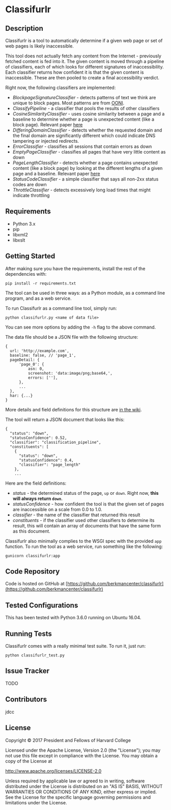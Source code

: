 Classifurlr
===========

Description
-----------

Classifurlr is a tool to automatically determine if a given web page or set of
web pages is likely inaccessible.

This tool does not actually fetch any content from the Internet - previously
fetched content is fed into it. The given content is moved through a pipeline
of classifiers, each of which looks for different signatures of
inaccessibility.  Each classifier returns how confident it is that the given
content is inaccessible. These are then pooled to create a final accessibility
verdict.

Right now, the following classifiers are implemented:

* _BlockpageSignatureClassifier_ - detects patterns of text we think are unique
 to block pages. Most patterns are from [OONI](https://github.com/iclab/iclab-dmp/blob/master/primitives/block_page_detection.py).
* _ClassifyPipeline_ - a classifier that pools the results of other classifiers
* _CosineSimilarityClassifier_ - uses cosine similarity between a page and
 a baseline to determine whether a page is unexpected content (like a block
 page). Relevant paper [here](http://conferences.sigcomm.org/imc/2014/papers/p299.pdf)
* _DifferingDomainClassifier_ - detects whether the requested domain and the
 final domain are significantly different which could indicate DNS tampering
 or injected redirects.
* _ErrorClassifier_ - classifies all sessions that contain errors as down
* _EmptyPageClassifier_ - classifies all pages that have very little content as
  down
* _PageLengthClassifier_ - detects whether a page contains unexpected content
 (like a block page) by looking at the different lengths of a given page and
 a baseline. Relevant paper
 [here](http://conferences.sigcomm.org/imc/2014/papers/p299.pdf)
* _StatusCodeClassifier_ - a simple classifier that says all non-2xx status codes are down
* _ThrottleClassifier_ - detects excessively long load times that might
 indicate throttling

Requirements
------------

* Python 3.x
* pip
* libxml2
* libxslt

Getting Started
---------------

After making sure you have the requirements, install the rest of the
dependencies with:

```
pip install -r requirements.txt
```

The tool can be used in three ways: as a Python module, as a command line
program, and as a web service.

To run Classifurlr as a command line tool, simply run:

```
python classifurlr.py <name of data file>
```
You can see more options by adding the `-h` flag to the above command.

The data file should be a JSON file with the following structure:
```
{
  url: 'http://example.com',
  baseline: false, // 'page_1',
  pageDetail: {
      'page_0': {
          asn: 0,
          screenshot: 'data:image/png;base64,',
          errors: [''],
      },
      ...
  },
  har: {...}
}
```
More details and field definitions for this structure are [in the
wiki](todo).

The tool will return a JSON document that looks like this:
```
{
  "status": "down",
  "statusConfidence": 0.52,
  "classifier": "classification_pipeline",
  "constituents": [
    {
      "status": "down",
      "statusConfidence": 0.4,
      "classifier": "page_length"
    },
    ...
```
Here are the field definitions:
* _status_ - the determined status of the page, `up` or `down`. Right now,
 **this will always return `down`**.
* _statusConfidence_ - how confident the tool is that the given set of pages
 are inaccessible on a scale from 0.0 to 1.0.
* _classifier_ - the name of the classifier that returned this result
* _constituents_ - if the classifier used other classifiers to determine its
 result, this will contain an array of documents that have the same form as
 this document.

Classifurlr also minimally complies to the WSGI spec with the provided `app`
function. To run the tool as a web service, run something like the following:
```
gunicorn classifurlr:app
```

Code Repository
---------------

Code is hosted on GitHub at
[https://github.com/berkmancenter/classifurlr](https://github.com/berkmancenter/classifurlr)


Tested Configurations
---------------------

This has been tested with Python 3.6.0 running on Ubuntu 16.04.

Running Tests
-------------

Classifurlr comes with a really minimal test suite. To run it, just run:
```
python classifurlr_test.py
```

Issue Tracker
-------------

TODO

Contributors
------------

jdcc

License
-------

Copyright © 2017 President and Fellows of Harvard College

Licensed under the Apache License, Version 2.0 (the "License");
you may not use this file except in compliance with the License.
You may obtain a copy of the License at

   http://www.apache.org/licenses/LICENSE-2.0

Unless required by applicable law or agreed to in writing, software
distributed under the License is distributed on an "AS IS" BASIS,
WITHOUT WARRANTIES OR CONDITIONS OF ANY KIND, either express or implied.
See the License for the specific language governing permissions and
limitations under the License.
